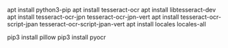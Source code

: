 apt install python3-pip
apt install tesseract-ocr
apt install libtesseract-dev
apt install tesseract-ocr-jpn  tesseract-ocr-jpn-vert
apt install tesseract-ocr-script-jpan tesseract-ocr-script-jpan-vert
apt install locales locales-all

pip3 install pillow
pip3 install pyocr